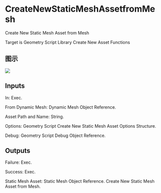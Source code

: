 # CreateNewStaticMeshAssetfromMesh

Create New Static Mesh Asset from Mesh

Target is Geometry Script Library Create New Asset Functions

## 图示

![]($-20221218-19100870.png)

## Inputs

In: Exec.

From Dynamic Mesh: Dynamic Mesh Object Reference.

Asset Path and Name: String.

Options: Geometry Script Create New Static Mesh Asset Options Structure.

Debug: Geometry Script Debug Object Reference.  

## Outputs

Failure: Exec.

Success: Exec.

Static Mesh Asset: Static Mesh Object Reference. Create New Static Mesh Asset from Mesh.

